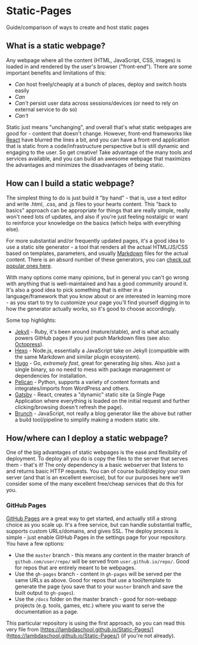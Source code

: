 # Static-Pages
Guide/comparison of ways to create and host static pages

## What is a static webpage?
Any webpage where all the content (HTML, JavaScript, CSS, images) is loaded in
and rendered by the user's browser ("front-end"). There are some important
benefits and limitations of this:

- *Can* host freely/cheaply at a bunch of places, deploy and switch hosts easily
- *Can* 
- *Can't* persist user data across sessions/devices (or need to rely on external service to do so)
- *Can't*

Static just means "unchanging", and overall that's what static webpages are good
for - content that doesn't change. However, front-end frameworks like
[React](https://github.com/facebook/react) have blurred the lines a bit, and you
can have a front-end application that is static from a code/infrastructure
perspective but is still dynamic and engaging to the user. So get creative! Take
advantage of the many tools and services available, and you can build an awesome
webpage that maximizes the advantages and minimizes the disadvantages of being
static.

## How can I build a static webpage?
The simplest thing to do is just build it "by hand" - that is, use a text editor
and write .html, .css, and .js files to your hearts content. This "back to
basics" approach can be appropriate for things that are really simple, really
won't need lots of updates, and also if you're just feeling nostalgic or want to
reinforce your knowledge on the basics (which helps with everything else).

For more substantial and/or frequently updated pages, it's a good idea to use a
static site generator - a tool that renders all the actual HTML/JS/CSS based on
templates, parameters, and usually
[Markdown](https://daringfireball.net/projects/markdown) files for the actual
content. There is an absurd number of these generators, you can
[check out popular ones here](https://www.staticgen.com).

With many options come many opinions, but in general you can't go wrong with
anything that is well-maintained and has a good community around it. It's also a
good idea to pick something that is either in a language/framework that you know
about or are interested in learning more - as you start to try to customize your
page you'll find yourself digging in to how the generator actually works, so
it's good to choose accordingly.

Some top highlights:

- [Jekyll](https://jekyllrb.com) - Ruby, it's been around (mature/stable), and
is what actually powers GitHub pages if you just push Markdown files (see also:
[Octopress](http://octopress.org)).
- [Hexo](https://hexo.io) - Node.js, essentially a JavaScript take on Jekyll
(compatible with the same Markdown and similar plugin ecosystem).
- [Hugo](http://gohugo.io) - Go, *extremely fast*, great for generating *big*
sites. Also just a single binary, so no need to mess with package management or
dependencies for installation.
- [Pelican](https://blog.getpelican.com) - Python, supports a variety of content
formats and integrates/imports from WordPress and others.
- [Gatsby](https://github.com/gatsbyjs/gatsby) - React, creates a "dynamic"
static site (a Single Page Application where everything is loaded on the initial
request and further clicking/browsing doesn't refresh the page).
- [Brunch](http://brunch.io) - JavaScript, not really a blog generator like the
above but rather a build tool/pipeline to simplify making a modern static site.

## How/where can I deploy a static webpage?
One of the big advantages of static webpages is the ease and flexibility of
deployment. To deploy all you do is copy the files to the server that serves
them - that's it! The only dependency is a basic webserver that listens to and
returns basic HTTP requests. You can of course build/deploy your own server (and
that is an excellent exercise), but for our purposes here we'll consider some of
the many excellent free/cheap services that do this for you.

### GitHub Pages
[GitHub Pages](https://pages.github.com) are a great way to get started, and
actually still a strong choice as you scale up. It's a free service, but can
handle substantial traffic, supports custom URLs/domains, and gives SSL. The
deploy process is simple - just enable GitHub Pages in the settings page for
your repository. You have a few options:

- Use the `master` branch - this means any content in the master branch of
`github.com/user/repo/` will be served from `user.github.io/repo/`. Good for
repos that are entirely meant to be webpages.
- Use the `gh-pages` branch - content in `gh-pages` will be served per the same
URLs as above. Good for repos that use a tool/template to generate the page (you
save that to your `master` branch and save the built output to `gh-pages`).
- Use the `/docs` folder on the master branch - good for non-webapp projects
(e.g. tools, games, etc.) where you want to serve the documentation as a page.

This particular repository is using the first approach, so you can read this
very file from [https://lambdaschool.github.io/Static-Pages/](https://lambdaschool.github.io/Static-Pages/)
(if you're not already).
